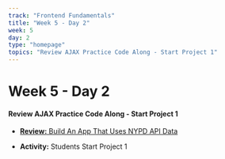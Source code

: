 ```yaml
---
track: "Frontend Fundamentals"
title: "Week 5 - Day 2"
week: 5
day: 2
type: "homepage"
topics: "Review AJAX Practice Code Along - Start Project 1"
---
```



# Week 5 - Day 2

#### Review AJAX Practice Code Along - Start Project 1

- [**Review:** Build An App That Uses NYPD API Data](/frontend-fundamentals/week-5/day-1/labs/build-an-app-that-uses-nyc-api-data/)

- **Activity:** Students Start Project 1
